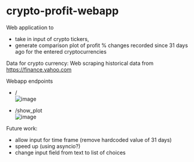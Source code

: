 # crypto-profit-webapp

Web applicatiion to
- take in input of crypto tickers, 
- generate comparison plot of profit % changes recorded since 31 days ago for the entered cryptocurrencies 

Data for crypto currency: Web scraping historical data from https://finance.yahoo.com

Webapp endpoints
- /
  <br>
  ![image](https://github.com/ndsgit01/crypto-profit-webapp/assets/51270897/3db279bf-2327-4d27-ac10-d8219f1cae00)

- /show_plot
  <br>
  ![image](https://github.com/ndsgit01/crypto-profit-webapp/assets/51270897/fb376a66-8fe5-4562-83c0-f2968009b129)

Future work:
- allow input for time frame (remove hardcoded value of 31 days)
- speed up (using asyncio?)
- change input field from text to list of choices
